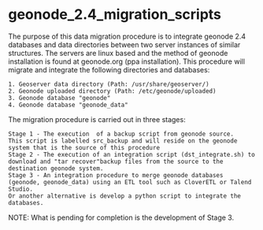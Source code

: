 # geonode_2.4_migration_scripts
The purpose of this data migration procedure is to integrate geonode 2.4 databases and data directories between two server instances of similar structures. The servers are linux based and the method of geonode installation is found at geonode.org (ppa installation). This procedure will migrate and integrate the following directories and databases:

	1. Geoserver data directory (Path: /usr/share/geoserver/) 
	2. Geonode uploaded directory (Path: /etc/geonode/uploaded)
	3. Geonode database "geonode"
	4. Geonode database "geonode_data"

The migration procedure is carried out in three stages:

	Stage 1 - The execution  of a backup script from geonode source. 
	This script is labelled src_backup and will reside on the geonode system that is the source of this procedure
	Stage 2 - The execution of an integration script (dst_integrate.sh) to download and "tar recover"backup files from the source to the destination geonode system.
	Stage 3 - An integration procedure to merge geonode databases (geonode, geonode_data) using an ETL tool such as CloverETL or Talend Studio. 
	Or another alternative is develop a python script to integrate the databases.
	
NOTE: What is pending for completion is the development of Stage 3.

